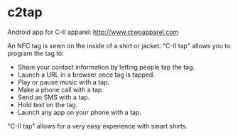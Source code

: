 c2tap
=====

Android app for C-II apparel: http://www.ctwoapparel.com

An NFC tag is sewn on the inside of a shirt or jacket.
"C-II tap" allows you to program the tag to:
  - Share your contact information by letting people tap the tag.
  - Launch a URL in a browser once tag is tapped.
  - Play or pause music with a tap.
  - Make a phone call with a tap. 
  - Send an SMS with a tap.
  - Hold text on the tag.
  - Launch any app on your phone with a tap.

"C-II tap" allows for a very easy experience with smart shirts.
